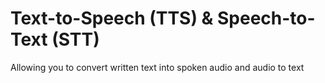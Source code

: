 # Text-to-Speech (TTS) & Speech-to-Text (STT)
Allowing you to convert written text into spoken audio and audio to text
